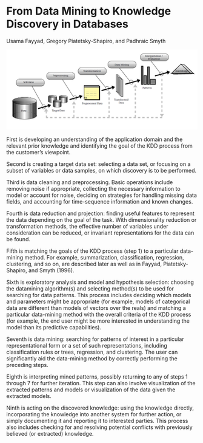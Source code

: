 # From Data Mining to Knowledge Discovery in Databases
Usama Fayyad, Gregory Piatetsky-Shapiro, and Padhraic Smyth

![KDD_Process](./image/KDD_Process.png)

First is developing an understanding of the application domain and the relevant prior knowledge and identifying the goal of the KDD process from the customer’s viewpoint.

Second is creating a target data set: selecting a data set, or focusing on a subset of variables or data samples, on which discovery is to be performed.

Third is data cleaning and preprocessing. Basic operations include removing noise if appropriate, collecting the necessary information to model or account for noise, deciding
on strategies for handling missing data fields, and accounting for time-sequence information and known changes.

Fourth is data reduction and projection: finding useful features to represent the data depending on the goal of the task. With dimensionality reduction or transformation methods, the effective number of variables under consideration can be reduced, or invariant representations for the data can be found.

Fifth is matching the goals of the KDD process (step 1) to a particular data-mining method. For example, summarization, classification, regression, clustering, and so on, are described later as well as in Fayyad, Piatetsky- Shapiro, and Smyth (1996).

Sixth is exploratory analysis and model and hypothesis selection: choosing the datamining algorithm(s) and selecting method(s) to be used for searching for data patterns. This process includes deciding which models and parameters might be appropriate (for example, models of categorical data are different than models of vectors over the reals) and matching a particular data-mining method with the overall criteria of the KDD process (for example, the end user might be more interested in understanding the model than its
predictive capabilities).

Seventh is data mining: searching for patterns of interest in a particular representational form or a set of such representations, including classification rules or trees, regression, and clustering. The user can significantly aid the data-mining method by correctly performing the preceding steps.

Eighth is interpreting mined patterns, possibly returning to any of steps 1 through 7 for further iteration. This step can also involve visualization of the extracted patterns and models or visualization of the data given the extracted models.

Ninth is acting on the discovered knowledge: using the knowledge directly, incorporating the knowledge into another system for further action, or simply documenting it and reporting it to interested parties. This process also includes checking for and resolving potential conflicts with previously believed (or extracted) knowledge.



